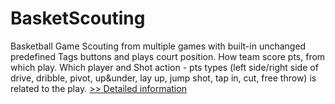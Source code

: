 # BasketScouting
Basketball Game Scouting from multiple games with built-in unchanged predefined Tags buttons and plays court position. How team score pts, from which play. Which player and Shot action - pts types (left side/right side of drive, dribble, pivot, up&under, lay up, jump shot, tap in, cut, free throw) is related to the play.
[>> Detailed information](https://secure.shareit.com/shareit/product.html?productid=300308678&affiliateid=200057808)